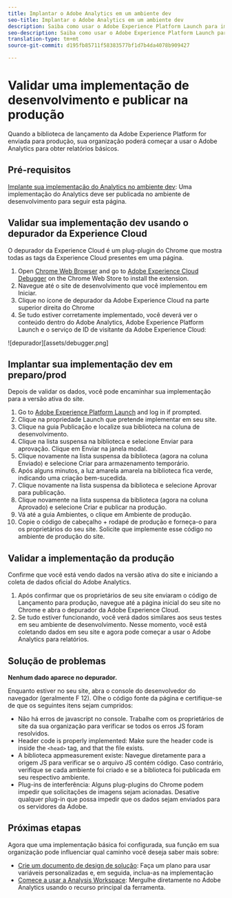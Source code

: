 ```yaml
---
title: Implantar o Adobe Analytics em um ambiente dev
seo-title: Implantar o Adobe Analytics em um ambiente dev
description: Saiba como usar o Adobe Experience Platform Launch para implantar o Adobe Analytics em seu ambiente de desenvolvimento.
seo-description: Saiba como usar o Adobe Experience Platform Launch para implantar o Adobe Analytics em seu ambiente de desenvolvimento.
translation-type: tm+mt
source-git-commit: d195fb85711f58383577bf1d7b4da4078b909427

---
```



# Validar uma implementação de desenvolvimento e publicar na produção

Quando a biblioteca de lançamento da Adobe Experience Platform for enviada para produção, sua organização poderá começar a usar o Adobe Analytics para obter relatórios básicos.

## Pré-requisitos

[Implante sua implementação do Analytics no ambiente dev](deploy-dev.md): Uma implementação do Analytics deve ser publicada no ambiente de desenvolvimento para seguir esta página.

## Validar sua implementação dev usando o depurador da Experience Cloud

O depurador da Experience Cloud é um plug-plugin do Chrome que mostra todas as tags da Experience Cloud presentes em uma página.

1. Open [Chrome Web Browser](https://www.google.com/chrome/) and go to [Adobe Experience Cloud Debugger](https://chrome.google.com/webstore/detail/adobe-experience-cloud-de/ocdmogmohccmeicdhlhhgepeaijenapj) on the Chrome Web Store to install the extension.
2. Navegue até o site de desenvolvimento que você implementou em Iniciar.
3. Clique no ícone de depurador da Adobe Experience Cloud na parte superior direita do Chrome
4. Se tudo estiver corretamente implementado, você deverá ver o conteúdo dentro do Adobe Analytics, Adobe Experience Platform Launch e o serviço de ID de visitante da Adobe Experience Cloud:

![depurador][assets/debugger.png]

## Implantar sua implementação dev em preparo/prod

Depois de validar os dados, você pode encaminhar sua implementação para a versão ativa do site.

1. Go to [Adobe Experience Platform Launch](https://launch.adobe.com) and log in if prompted.
2. Clique na propriedade Launch que pretende implementar em seu site.
3. Clique na guia Publicação e localize sua biblioteca na coluna de desenvolvimento.
4. Clique na lista suspensa na biblioteca e selecione Enviar para aprovação. Clique em Enviar na janela modal.
5. Clique novamente na lista suspensa da biblioteca (agora na coluna Enviado) e selecione Criar para armazenamento temporário.
6. Após alguns minutos, a luz amarela amarela na biblioteca fica verde, indicando uma criação bem-sucedida.
7. Clique novamente na lista suspensa da biblioteca e selecione Aprovar para publicação.
8. Clique novamente na lista suspensa da biblioteca (agora na coluna Aprovado) e selecione Criar e publicar na produção.
9. Vá até a guia Ambientes, o clique em Ambiente de produção.
10. Copie o código de cabeçalho + rodapé de produção e forneça-o para os proprietários do seu site. Solicite que implemente esse código no ambiente de produção do site.

## Validar a implementação da produção

Confirme que você está vendo dados na versão ativa do site e iniciando a coleta de dados oficial do Adobe Analytics.

1. Após confirmar que os proprietários de seu site enviaram o código de Lançamento para produção, navegue até a página inicial do seu site no Chrome e abra o depurador da Adobe Experience Cloud.
2. Se tudo estiver funcionando, você verá dados similares aos seus testes em seu ambiente de desenvolvimento. Nesse momento, você está coletando dados em seu site e agora pode começar a usar o Adobe Analytics para relatórios.

## Solução de problemas

**Nenhum dado aparece no depurador.**

Enquanto estiver no seu site, abra o console do desenvolvedor do navegador (geralmente F 12). Olhe o código fonte da página e certifique-se de que os seguintes itens sejam cumpridos:

* Não há erros de javascript no console. Trabalhe com os proprietários de site da sua organização para verificar se todos os erros JS foram resolvidos.
* Header code is properly implemented: Make sure the header code is inside the `<head>` tag, and that the file exists.
* A biblioteca appmeasurement existe: Navegue diretamente para a origem JS para verificar se o arquivo JS contém código. Caso contrário, verifique se cada ambiente foi criado e se a biblioteca foi publicada em seu respectivo ambiente.
* Plug-ins de interferência: Alguns plug-plugins do Chrome podem impedir que solicitações de imagens sejam acionadas. Desative qualquer plug-in que possa impedir que os dados sejam enviados para os servidores da Adobe.

## Próximas etapas

Agora que uma implementação básica foi configurada, sua função em sua organização pode influenciar qual caminho você deseja saber mais sobre:

* [Crie um documento de design de solução](../prepare/solution-design.md): Faça um plano para usar variáveis personalizadas e, em seguida, inclua-as na implementação
* [Comece a usar a Analysis Workspace](../../analyze/analysis-workspace/home.md): Mergulhe diretamente no Adobe Analytics usando o recurso principal da ferramenta.
